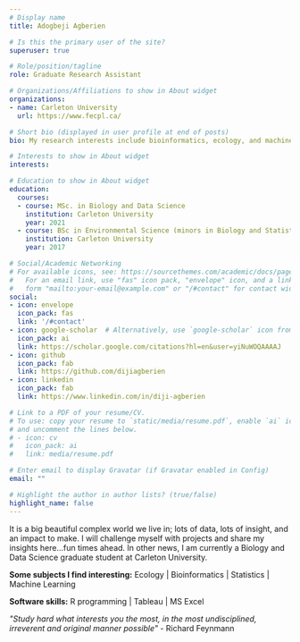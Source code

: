 ```yaml
---
# Display name
title: Adogbeji Agberien

# Is this the primary user of the site?
superuser: true

# Role/position/tagline
role: Graduate Research Assistant

# Organizations/Affiliations to show in About widget
organizations:
- name: Carleton University
  url: https://www.fecpl.ca/

# Short bio (displayed in user profile at end of posts)
bio: My research interests include bioinformatics, ecology, and machine learning.

# Interests to show in About widget
interests: 

# Education to show in About widget
education:
  courses:
  - course: MSc. in Biology and Data Science
    institution: Carleton University
    year: 2021
  - course: BSc in Environmental Science (minors in Biology and Statistics)
    institution: Carleton University
    year: 2017

# Social/Academic Networking
# For available icons, see: https://sourcethemes.com/academic/docs/page-builder/#icons
#   For an email link, use "fas" icon pack, "envelope" icon, and a link in the
#   form "mailto:your-email@example.com" or "/#contact" for contact widget.
social:
- icon: envelope
  icon_pack: fas
  link: '/#contact'
- icon: google-scholar  # Alternatively, use `google-scholar` icon from `ai` icon pack
  icon_pack: ai
  link: https://scholar.google.com/citations?hl=en&user=yiNuWOQAAAAJ
- icon: github
  icon_pack: fab
  link: https://github.com/dijiagberien
- icon: linkedin
  icon_pack: fab
  link: https://www.linkedin.com/in/diji-agberien

# Link to a PDF of your resume/CV.
# To use: copy your resume to `static/media/resume.pdf`, enable `ai` icons in `params.toml`, 
# and uncomment the lines below.
# - icon: cv
#   icon_pack: ai
#   link: media/resume.pdf

# Enter email to display Gravatar (if Gravatar enabled in Config)
email: ""

# Highlight the author in author lists? (true/false)
highlight_name: false
---
```


It is a big beautiful complex world we live in; lots of data, lots of insight, and an impact to make. I will challenge myself with projects and share my insights here...fun times ahead. In other news, I am currently a Biology and Data Science graduate student at Carleton University. 

**Some subjects I find interesting:** Ecology | Bioinformatics | Statistics | Machine Learning

**Software skills:** R programming | Tableau | MS Excel

_"Study hard what interests you the most, in the most undisciplined, irreverent and original manner possible"_ - Richard Feynmann